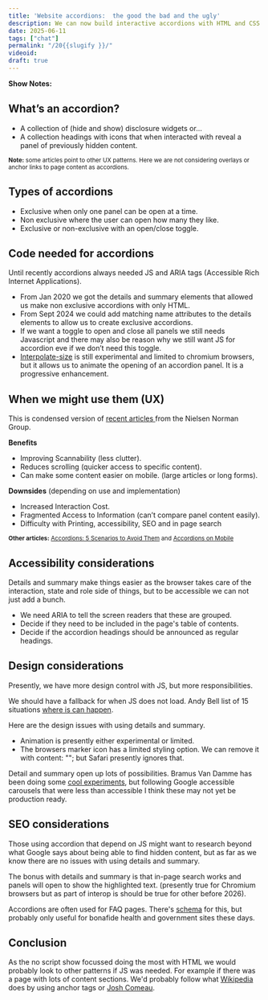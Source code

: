 ```yaml
---
title: 'Website accordions:  the good the bad and the ugly'
description: We can now build interactive accordions with HTML and CSS only, but should we?
date: 2025-06-11
tags: ["chat"]
permalink: "/20{{slugify }}/"
videoid: 
draft: true
---
```


 **Show Notes:**

## What’s an accordion?
  - A collection of (hide and show) disclosure widgets or...
  - A collection headings with icons that when interacted with reveal a panel of previously hidden content.

<small>
<strong>Note:</strong> some articles point to other UX patterns. Here we are not considering overlays or anchor links to page content as accordions.
</small>

## Types of accordions

- Exclusive when only one panel can be open at a time. 
- Non exclusive where the user can open how many they like.
- Exclusive or non-exclusive with an open/close toggle.

## Code needed for accordions
 
 Until recently accordions always needed JS and ARIA tags (Accessible Rich Internet Applications). 

 - From Jan  2020 we got the details and summary elements that allowed us make non exclusive accordions with only HTML.
 - From Sept 2024 we could add matching name attributes to the details elements to allow us to create exclusive accordions.
 -  If we want a toggle to open and close all panels we still needs Javascript and there may also be reason why we still want JS for accordion eve if we don’t need this toggle.
 - [Interpolate-size](https://developer.mozilla.org/en-US/docs/Web/CSS/interpolate-size) is still experimental and  limited to chromium browsers, but it allows us to animate the opening of an accordion panel. It is a progressive enhancement.

 ## When we might use them (UX)

 This is condensed version of [recent articles ](https://www.nngroup.com/articles/accordions-on-desktop/) from the Nielsen Norman Group.

 **Benefits**

 - Improving Scannability (less clutter).
 - Reduces scrolling (quicker access to specific content).
 - Can make some content easier on mobile. (large articles or long forms).

 **Downsides** (depending on use and implementation)

 - Increased Interaction Cost.
 - Fragmented Access to Information (can’t compare panel content easily).
 - Difficulty with Printing, accessibility, SEO and in page search

 <small>
<strong>Other articles:</strong> 
<a href="https://www.youtube.com/watch?v=c8I7rplPN8I">Accordions: 5 Scenarios to Avoid Them</a>   and 
<a href="https://www.youtube.com/watch?v=bKZjnqRsxzo">Accordions on Mobile</a>
</small>

 ## Accessibility  considerations

 Details and summary make things easier as the browser takes care of the interaction, state and role side of things, but to be accessible we can not just add a bunch.

 - We need ARIA to tell the screen readers that these are grouped.
 - Decide if they need to be included in the page's table of contents. 
 - Decide if the accordion headings should be announced as regular headings.

 
 ## Design considerations

 Presently, we have more design control with JS, but more responsibilities. 
 
 We should have a fallback for when JS does not load. Andy Bell list of 15 situations [where is can happen](https://piccalil.li/blog/a-handful-of-reasons-javascript-wont-be-available/).

 Here are the design issues with using details and summary.

 -  Animation is presently either experimental or limited.
 - The browsers marker icon has a limited styling option. We can remove it with content: ""; but Safari presently ignores that. 

Detail and summary open up lots of possibilities. Bramus Van Damme has been doing some [cool experiments](https://developer.chrome.com/blog/styling-details), but following Google accessible carousels that were less than accessible I think these may not yet be production ready.

 ## SEO considerations

Those using accordion that depend on JS might want to research beyond what Google says about being able to find hidden content, but as far as we know there are no issues with using details and summary.

The bonus with details and summary is that in-page search works and panels will open to show the highlighted text. (presently true for Chromium browsers but as part of interop is should be true for other before 2026).

Accordions are often used for FAQ pages. There's [schema](https://developers.google.com/search/docs/appearance/structured-data/faqpage) for this, but probably only useful for bonafide health and government sites these days.

## Conclusion

As the no script show focussed doing the most with HTML  we would probably look to other patterns if JS was needed.  For example if there was a page with lots of content sections. We'd probably follow what [Wikipedia](https://en.wikipedia.org/wiki/Accordion) does by using anchor tags or [Josh Comeau](https://www.joshwcomeau.com/animation/partial-keyframes/).

